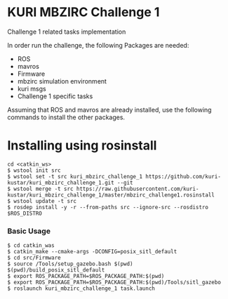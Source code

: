 # KURI MBZIRC Challenge 1
Challenge 1 related tasks implementation

In order run the challenge, the following Packages are needed: 

- ROS   
- mavros     
- Firmware     
- mbzirc simulation environment   
- kuri msgs 
- Challenge 1 specific tasks    


Assuming that ROS and mavros are already installed, use the following commands to install the other packages. 
# Installing using rosinstall
```
cd <catkin_ws>
$ wstool init src
$ wstool set -t src kuri_mbzirc_challenge_1 https://github.com/kuri-kustar/kuri_mbzirc_challenge_1.git --git
$ wstool merge -t src https://raw.githubusercontent.com/kuri-kustar/kuri_mbzirc_challenge_1/master/mbzirc_challenge1.rosinstall
$ wstool update -t src
$ rosdep install -y -r --from-paths src --ignore-src --rosdistro $ROS_DISTRO
```

### Basic Usage 
  
```
$ cd catkin_was 
$ catkin_make --cmake-args -DCONFIG=posix_sitl_default
$ cd src/Firmware
$ source /Tools/setup_gazebo.bash $(pwd) $(pwd)/build_posix_sitl_default
$ export ROS_PACKAGE_PATH=$ROS_PACKAGE_PATH:$(pwd)
$ export ROS_PACKAGE_PATH=$ROS_PACKAGE_PATH:$(pwd)/Tools/sitl_gazebo
$ roslaunch kuri_mbzirc_challenge_1 task.launch
```
